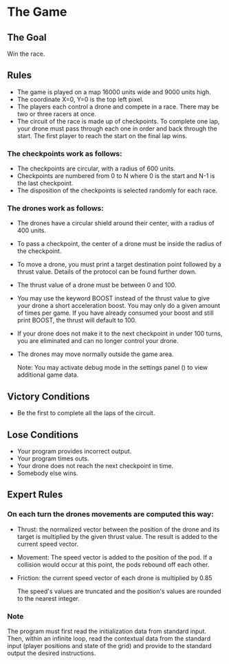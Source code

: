 # The Game

## The Goal
Win the race.

## Rules
* The game is played on a map 16000 units wide and 9000 units high.
* The coordinate X=0, Y=0 is the top left pixel.
* The players each control a drone and compete in a race. There may be two or three racers at once.
* The circuit of the race is made up of checkpoints. To complete one lap, your drone must pass through each one in order and back through the start. The first player to reach the start on the final lap wins.

### The checkpoints work as follows:

* The checkpoints are circular, with a radius of 600 units.
* Checkpoints are numbered from 0 to N where 0 is the start and N-1 is the last checkpoint.
* The disposition of the checkpoints is selected randomly for each race.

### The drones work as follows:

* The drones have a circular shield around their center, with a radius of 400 units.
* To pass a checkpoint, the center of a drone must be inside the radius of the checkpoint.
* To move a drone, you must print a target destination point followed by a thrust value. Details of the protocol can be found further down.
* The thrust value of a drone must be between 0 and 100.
* You may use the keyword BOOST instead of the thrust value to give your drone a short acceleration boost. You may only do a given amount of times per game. If you have already consumed your boost and still print BOOST, the thrust will default to 100.
* If your drone does not make it to the next checkpoint in under 100 turns, you are eliminated and can no longer control your drone.
* The drones may move normally outside the game area.

    Note: You may activate debug mode in the settings panel () to view additional game data.

## Victory Conditions
* Be the first to complete all the laps of the circuit.

## Lose Conditions
* Your program provides incorrect output.
* Your program times outs.
* Your drone does not reach the next checkpoint in time.
* Somebody else wins.

## Expert Rules

### On each turn the drones movements are computed this way:
* Thrust: the normalized vector between the position of the drone and its target is multiplied by the given thrust value. The result is added to the current speed vector.
* Movement: The speed vector is added to the position of the pod. If a collision would occur at this point, the pods rebound off each other.
* Friction: the current speed vector of each drone is multiplied by 0.85

    The speed's values are truncated and the position's values are rounded to the nearest integer.

### Note
The program must first read the initialization data from standard input. Then, within an infinite loop, read the contextual data from the standard input (player positions and state of the grid) and provide to the standard output the desired instructions.

